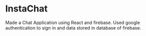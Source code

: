 # InstaChat
Made a Chat Application using React and firebase. Used google authentication to sign in and data stored in database of firebase.

 

